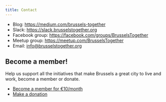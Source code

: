 ```yaml
---
title: Contact
---
```


- Blog: https://medium.com/brussels-together
- Slack: https://slack.brusselstogether.org
- Facebook group: https://facebook.com/groups/BrusselsTogether
- Meetup group: https://meetup.com/BrusselsTogether
- Email: [info@brusselstogether.org](mailto:info@brusselstogether.org)

## Become a member!

Help us support all the initiatives that make Brussels a great city to live and work, become a member or donate.

- [Become a member for €10/month](https://opencollective.com/brusselstogether-collective/order/120)
- [Make a donation](https://opencollective.com/brusselstogether-collective/donate)

<object type="image/svg+xml" data="https://opencollective.com/brusselstogether-collective/members.svg?avatarHeight=32&width=320"></object>

<script src="https://opencollective.com/brusselstogetherasbl/collectives.js"></script>
